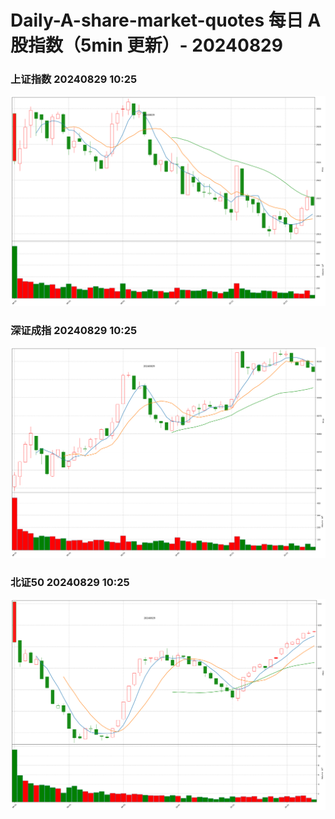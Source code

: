 
# Daily-A-share-market-quotes 每日 A 股指数（5min 更新）- 20240829

### 上证指数 20240829 10:25
![](./fig/2024/8/20240829-sh000001.png)

### 深证成指 20240829 10:25
![](./fig/2024/8/20240829-sz399001.png)

### 北证50 20240829 10:25
![](./fig/2024/8/20240829-bj899050.png)
